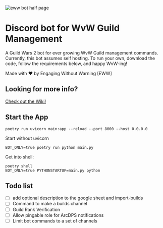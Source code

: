 ![eww bot half page](https://github.com/darkharasho/eww-bot/assets/144265798/36832218-b1e3-4606-8483-057c50197a6f)

# Discord bot for WvW Guild Management

A Guild Wars 2 bot for ever growing WvW Guild management commands. Currently, this bot assumes self hosting. To run your own, download the code, follow the requirements below, and happy WvW-ing!

Made with ❤️ by Engaging Without Warning [EWW]

## Looking for more info?
[Check out the Wiki!](https://github.com/darkharasho/eww-bot/wiki)

## Start the App
```commandline
poetry run uvicorn main:app --reload --port 8000 --host 0.0.0.0
```
Start without uvicorn
```commandline
BOT_ONLY=true poetry run python main.py
```

Get into shell:
```commandline
poetry shell
BOT_ONLY=true PYTHONSTARTUP=main.py python
```

## Todo list

- [ ] add optional description to the google sheet and import-builds
- [ ] Command to make a builds channel
- [ ] Guild Rank Verification
- [ ] Allow pingable role for ArcDPS notifications
- [ ] Limit bot commands to a set of channels
